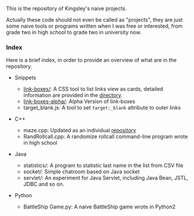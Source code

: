 This is the repository of Kingsley's naive projects.

Actually these code should not even be called as "projects", they are just some naive tools or programs written when I was free or interested, from grade two in high school to grade two in university now.

### Index
Here is a brief index, in order to provide an overview of what are in the repository.

- Snippets
  - [link-boxes/](https://demos.kingsleyxie.cn/link-boxes/): A CSS tool to list links view as cards, detailed information are provided in the [directory](./Snippets/link-boxes).
  - [link-boxes-alpha/](https://demos.kingsleyxie.cn/link-boxes-alpha/): Alpha Version of link-boxes
  - target_blank.js: A tool to set `target:_blank` attribute to outer links

- C++
  - maze.cpp: Updated as an individual [repository](https://github.com/KingsleyXie/Maze)
  - RandRollcall.cpp: A randomize rollcall command-line program wrote in high school

- Java
  - statistics/: A program to statistic last name in the list from CSV file
  - socket/: Simple chatroom based on Java socket
  - servlet/: An experiment for Java Servlet, including Java Bean, JSTL, JDBC and so on.

- Python
  - BattleShip Game.py: A naive BattleShip game wrote in Python2
